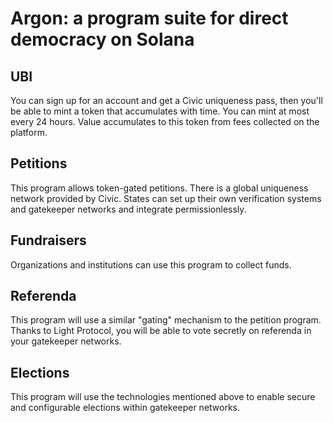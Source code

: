 # Argon: a program suite for direct democracy on Solana

## UBI
You can sign up for an account and get a Civic uniqueness pass, then you'll be able to mint a token that accumulates with time. You can mint at most every 24 hours. Value accumulates to this token from fees collected on the platform.

## Petitions
This program allows token-gated petitions. There is a global uniqueness network provided by Civic. States can set up their own verification systems and gatekeeper networks and integrate permissionlessly.

## Fundraisers
Organizations and institutions can use this program to collect funds.

## Referenda
This program will use a similar "gating" mechanism to the petition program. Thanks to Light Protocol, you will be able to vote secretly on referenda in your gatekeeper networks.

## Elections
This program will use the technologies mentioned above to enable secure and configurable elections within gatekeeper networks.